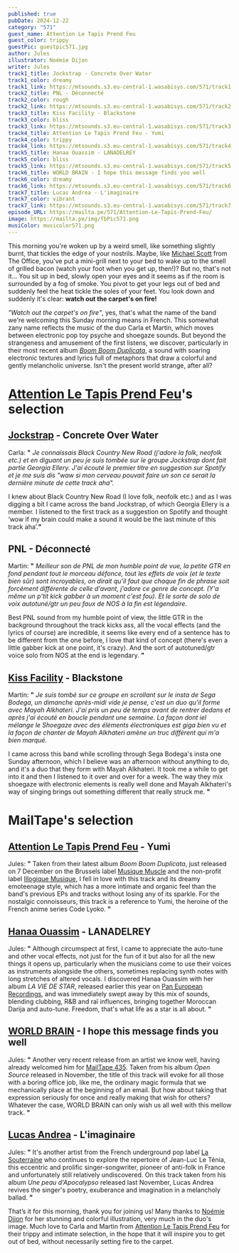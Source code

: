 ```yaml
---
published: true
pubDate: 2024-12-22
category: "571"
guest_name: Attention Le Tapis Prend Feu
guest_color: trippy
guestPic: guestpic571.jpg
author: Jules
illustrator: Noémie Dijon
writer: Jules
track1_title: Jockstrap - Concrete Over Water
track1_color: dreamy
track1_link: https://mtsounds.s3.eu-central-1.wasabisys.com/571/track1.mp3
track2_title: PNL - Déconnecté
track2_color: rough
track2_link: https://mtsounds.s3.eu-central-1.wasabisys.com/571/track2.mp3
track3_title: Kiss Facility - Blackstone
track3_color: bliss
track3_link: https://mtsounds.s3.eu-central-1.wasabisys.com/571/track3.mp3
track4_title: Attention Le Tapis Prend Feu - Yumi
track4_color: trippy
track4_link: https://mtsounds.s3.eu-central-1.wasabisys.com/571/track4.mp3
track5_title: Hanaa Ouassim - LANADELREY
track5_color: bliss
track5_link: https://mtsounds.s3.eu-central-1.wasabisys.com/571/track5.mp3
track6_title: WORLD BRAIN - I hope this message finds you well
track6_color: dreamy
track6_link: https://mtsounds.s3.eu-central-1.wasabisys.com/571/track6.mp3
track7_title: Lucas Andrea - L'imaginaire
track7_color: vibrant
track7_link: https://mtsounds.s3.eu-central-1.wasabisys.com/571/track7.mp3
episode_URL: https://mailta.pe/571/Attention-Le-Tapis-Prend-Feu/
image: https://mailta.pe/img/fbPic571.png
musiColor: musicolor571.png
---
```

This morning you're woken up by a weird smell, like something slightly burnt, that tickles the edge of your nostrils. Maybe, like [Michael Scott](https://www.youtube.com/watch?v=m_HR_o0jDqw&ab_channel=TheOffice) from The Office, you've put a mini-grill next to your bed to wake up to the smell of grilled bacon (watch your foot when you get up, then!)? But no, that's not it... You sit up in bed, slowly open your eyes and it seems as if the room is surrounded by a fog of smoke. You pivot to get your legs out of bed and suddenly feel the heat tickle the soles of your feet. You look down and suddenly it's clear: <b>watch out the carpet's on fire!</b>

<i>"Watch out the carpet's on fire"</i>, yes, that's what the name of the band we're welcoming this Sunday morning means in French. This somewhat zany name reflects the music of the duo Carla et Martin, which moves between electronic pop toy psyche and shoegaze sounds. But beyond the strangeness and amusement of the first listens, we discover, particularly in their most recent album <i>[Boom Boom Duplicata](https://musiquemuscle.bandcamp.com/album/boom-boom-duplicata)</i>, a sound with soaring electronic textures and lyrics full of metaphors that draw a colorful and gently melancholic universe. Isn't the present world strange, after all? 


# [Attention Le Tapis Prend Feu](https://www.instagram.com/attentionletapisprendfeu/)'s selection




## [Jockstrap](https://jockstrapmusic.bandcamp.com/) - Concrete Over Water



Carla: **"** <i>Je connaissais Black Country New Road (j'adore la folk, neofolk etc.) et en diguant un peu je suis tombée sur le groupe Jockstrap dont fait partie Georgia Ellery. J'ai écouté le premier titre en suggestion sur Spotify et je me suis dis "waw si mon cerveau pouvait faire un son ce serait la dernière minute de cette track aha".</i>

I knew about Black Country New Road (I love folk, neofolk etc.) and as I was digging a bit I came across the band Jockstrap, of which Georgia Ellery is a member. I listened to the first track as a suggestion on Spotify and thought ‘wow if my brain could make a sound it would be the last minute of this track aha’.**"** 



## PNL - Déconnecté



Martin: **"** <i>Meilleur son de PNL de mon humble point de vue, la petite GTR en fond pendant tout le morceau défonce, tout les effets de voix (et le texte bien sûr) sont incroyables, on dirait qu'il faut que chaque fin de phrase soit forcément différente de celle d'avant, j'adore ce genre de concept. (Y'a même un p'tit kick gabber à un moment c'est fou). Et le sorte de solo de voix autotuné/gtr un peu faux de NOS à la fin est légendaire.</i>

Best PNL sound from my humble point of view, the little GTR in the background throughout the track kicks ass, all the vocal effects (and the lyrics of course) are incredible, it seems like every end of a sentence has to be different from the one before, I love that kind of concept (there's even a little gabber kick at one point, it's crazy). And the sort of autotuned/gtr voice solo from NOS at the end is legendary. **"**



## [Kiss Facility](https://kissfacility.bandcamp.com/) - Blackstone


Martin: **"** <i>Je suis tombé sur ce groupe en scrollant sur le insta de Sega Bodega, un dimanche après-midi vide je pense, c'est un duo qu'il forme avec Mayah Alkhateri. J'ai pris un peu de temps avant de rentrer dedans et après j'ai écouté en boucle pendant une semaine. La façon dont iel mélange le Shoegaze avec des éléments électroniques est giga bien vu et la façon de chanter de Mayah Alkhateri amène un truc différent qui m'a bien marqué.</i>

I came across this band while scrolling through Sega Bodega's insta one Sunday afternoon, which I believe was an afternoon without anything to do, and it's a duo that they form with Mayah Alkhateri. It took me a while to get into it and then I listened to it over and over for a week. The way they mix shoegaze with electronic elements is really well done and Mayah Alkhateri's way of singing brings out something different that really struck me. **"** 



# MailTape's selection



## [Attention Le Tapis Prend Feu](https://www.instagram.com/attentionletapisprendfeu/) - Yumi



Jules: **"** Taken from their latest album <i>Boom Boom Duplicata</i>, just released on 7 December on the Brussels label [Musique Muscle](https://musiquemuscle.bandcamp.com/album/boom-boom-duplicata) and the non-profit label [Illogique Musique](https://www.instagram.com/illogique.musique/), I fell in love with this track and its dreamy emoteenage style, which has a more intimate and organic feel than the band's previous EPs and tracks without losing any of its sparkle. For the nostalgic connoisseurs, this track is a reference to Yumi, the heroine of the French anime series Code Lyoko. **"** 



## [Hanaa Ouassim](https://hanaaouassim.bandcamp.com/album/la-vie-de-star) - LANADELREY



 Jules: **"** Although circumspect at first, I came to appreciate the auto-tune and other vocal effects, not just for the fun of it but also for all the new things it opens up, particularly when the musicians come to use their voices as instruments alongside the others, sometimes replacing synth notes with long stretches of altered vocals. I discovered Hanaa Ouassim with her album <i>LA VIE DE STAR</i>, released earlier this year on [Pan European Recordings](https://paneuropeanrecording.bandcamp.com/), and was immediately swept away by this mix of sounds, blending clubbing, R&B and raï influences, bringing together Moroccan Darija and auto-tune. Freedom, that's what life as a star is all about.  **"** 



## [WORLD BRAIN](https://worldbrain.bandcamp.com/album/open-source) - I hope this message finds you well



Jules: **"** Another very recent release from an artist we know well, having already welcomed him for [MailTape 435](https://www.mailta.pe/435/world-brain/). Taken from his album <i>Open Source</i> released in November, the title of this track will evoke for all those with a boring office job, like me, the ordinary magic formula that we mechanically place at the beginning of an email. But how about taking that expression seriously for once and really making that wish for others? Whatever the case, WORLD BRAIN can only wish us all well with this mellow track.  **"** 



## [Lucas Andrea](https://souterraine.bandcamp.com/album/une-peau-dapocalypso) - L'imaginaire



 Jules: **"** It's another artist from the French underground pop label [La Souterraine](https://souterraine.bandcamp.com/music) who continues to explore the repertoire of Jean-Luc Le Ténia, this eccentric and prolific singer-songwriter, pioneer of anti-folk in France and unfortunately still relatively undiscovered. On this track taken from his album <i>Une peau d'Apocalypso</i> released last November, Lucas Andrea revives the singer's poetry, exuberance and imagination in a melancholy ballad. **"**  



That’s it for this morning, thank you for joining us! Many thanks to [Noémie Dijon](https://noemirabelle.tumblr.com/) for her stunning and colorful illustration, very much in the duo's image. 
Much love to Carla and Martin from [Attention Le Tapis Prend Feu](https://www.instagram.com/attentionletapisprendfeu/) for their trippy and intimate selection, in the hope that it will inspire you to get out of bed, without necessarily setting fire to the carpet.
